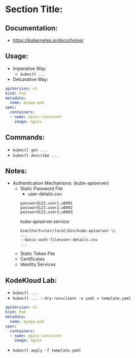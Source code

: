 # Section Title:
## Documentation:
- https://kubernetes.io/docs/home/

## Usage:
- Imperative Way:
  - `kubectl ...`
- Delcarative Way:
```yaml
apiVersion: v1
kind: Pod
metadata:
  name: myapp-pod
spec:
  containers:
  - name: nginx-container
    image: nginx
```
## Commands:
- `kubectl get ...`
- `kubectl describe ...`

## Notes:
- Authentication Mechanisms: (kube-apiserver)
  - Static Password File
    - user-details.csv:
    ```
    password123,user1,u0001
    password123,user2,u0002
    password123,user3,u0003
    ```
    kube-apiserver.service:
    ```
    ExecStart=/usr/local/bin/kube-apiserver \\
    ...
    --basic-auth-file=user-details.csv
    ...
    ```
  - Static Token File
  - Certificates
  - Identity Services

## KodeKloud Lab:
- `kubectl ...`
- `kubectl ... --dry-run=client -o yaml > template.yaml`
```yaml
apiVersion: v1
kind: Pod
metadata:
  name: myapp-pod
spec:
  containers:
  - name: nginx-container
    image: nginx
```
- `kubectl apply -f template.yaml`
